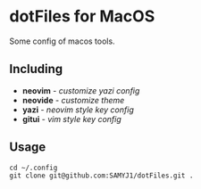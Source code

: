 # dotFiles for MacOS

Some config of macos tools.

## Including
* **neovim** - _customize yazi config_
* **neovide** - _customize theme_
* **yazi** - _neovim style key config_
* **gitui** - _vim style key config_

## Usage
``` shell
cd ~/.config
git clone git@github.com:SAMYJ1/dotFiles.git .
```
